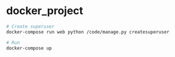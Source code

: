 # docker_project


```sh
# Create superuser
docker-compose run web python /code/manage.py createsuperuser

# Run
docker-compose up
```
